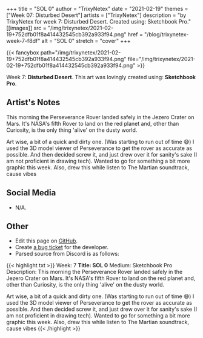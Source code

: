 +++
title =       "SOL 0"
author =      "TrixyNetex"
date =        "2021-02-19"
themes =      ["Week 07: Disturbed Desert"]
artists =     ["TrixyNetex"]
description = "by TrixyNetex for week 7: Disturbed Desert. Created using: Sketchbook Pro."
[[images]]
              src = "/img/trixynetex/2021-02-19+752dfb01f8a414432545cb392a933f94.png"
              href = "/blog/trixynetex-week-7-f8df"
              alt = "SOL 0"
              stretch = "cover"
+++


{{< fancybox path="/img/trixynetex/2021-02-19+752dfb01f8a414432545cb392a933f94.png" file="/img/trixynetex/2021-02-19+752dfb01f8a414432545cb392a933f94.png" >}}


Week 7: **Disturbed Desert**. This art was lovingly created using: **Sketchbook Pro**.

## Artist's Notes

This morning the Perseverance Rover landed safely in the Jezero Crater on Mars. It's NASA's fifth Rover to land on the red planet and, other than Curiosity, is the only thing 'alive' on the dusty world.

Art wise, a bit of a quick and dirty one. (Was starting to run out of time 😅) 
I used the 3D model viewer of Perseverance to get the rover as accurate as possible. And then decided screw it, and just drew over it for sanity's sake (I am not proficient in drawing tech). Wanted to go for something a bit more graphic this week.
Also, drew this while listen to The Martian soundtrack, cause vibes

## Social Media

- N/A.

## Other

- Edit this page on [GitHub](https://github.com/teaminkling/web-refresh/edit/main/blog/content/blog/trixynetex-week-7-f8df.md).
- Create [a bug ticket](https://github.com/teaminkling/web-refresh/issues/new?assignees=&labels=bug&template=problem-report.md&title=) for the developer.
- Parsed source from Discord is as follows:

{{< highlight txt >}}
Week: 7
**Title:  SOL 0**
Medium: Sketchbook Pro
Description: This morning the Perseverance Rover landed safely in the Jezero Crater on Mars. It's NASA's fifth Rover to land on the red planet and, other than Curiosity, is the only thing 'alive' on the dusty world.

Art wise, a bit of a quick and dirty one. (Was starting to run out of time 😅) 
I used the 3D model viewer of Perseverance to get the rover as accurate as possible. And then decided screw it, and just drew over it for sanity's sake (I am not proficient in drawing tech). Wanted to go for something a bit more graphic this week.
Also, drew this while listen to The Martian soundtrack, cause vibes
{{< /highlight >}}